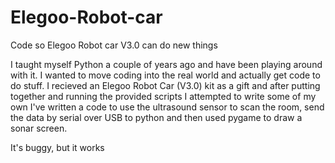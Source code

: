 # Elegoo-Robot-car
Code so Elegoo Robot car V3.0 can do new things

I taught myself Python a couple of years ago and have been playing around with it. I wanted to move coding into the real world and actually get code to do stuff. I recieved an Elegoo Robot Car (V3.0) kit as a gift and after putting together and running the provided scripts I attempted to write some of my own
I've written a code to use the ultrasound sensor to scan the room, send the data by serial over USB to python and then used pygame to draw a sonar screen.

It's buggy, but it works
